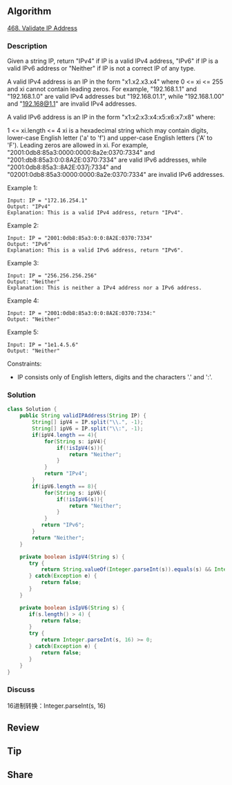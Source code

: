 ## Algorithm

[468. Validate IP Address](https://leetcode.com/problems/validate-ip-address/)

### Description

Given a string IP, return "IPv4" if IP is a valid IPv4 address, "IPv6" if IP is a valid IPv6 address or "Neither" if IP is not a correct IP of any type.

A valid IPv4 address is an IP in the form "x1.x2.x3.x4" where 0 <= xi <= 255 and xi cannot contain leading zeros. For example, "192.168.1.1" and "192.168.1.0" are valid IPv4 addresses but "192.168.01.1", while "192.168.1.00" and "192.168@1.1" are invalid IPv4 addresses.

A valid IPv6 address is an IP in the form "x1:x2:x3:x4:x5:x6:x7:x8" where:

1 <= xi.length <= 4
xi is a hexadecimal string which may contain digits, lower-case English letter ('a' to 'f') and upper-case English letters ('A' to 'F').
Leading zeros are allowed in xi.
For example, "2001:0db8:85a3:0000:0000:8a2e:0370:7334" and "2001:db8:85a3:0:0:8A2E:0370:7334" are valid IPv6 addresses, while "2001:0db8:85a3::8A2E:037j:7334" and "02001:0db8:85a3:0000:0000:8a2e:0370:7334" are invalid IPv6 addresses.

Example 1:

```
Input: IP = "172.16.254.1"
Output: "IPv4"
Explanation: This is a valid IPv4 address, return "IPv4".
```


Example 2:

```
Input: IP = "2001:0db8:85a3:0:0:8A2E:0370:7334"
Output: "IPv6"
Explanation: This is a valid IPv6 address, return "IPv6".
```

Example 3:

```
Input: IP = "256.256.256.256"
Output: "Neither"
Explanation: This is neither a IPv4 address nor a IPv6 address.
```


Example 4:

```
Input: IP = "2001:0db8:85a3:0:0:8A2E:0370:7334:"
Output: "Neither"
```

Example 5:

```
Input: IP = "1e1.4.5.6"
Output: "Neither"
```

Constraints:

- IP consists only of English letters, digits and the characters '.' and ':'.

### Solution

```java
class Solution {
    public String validIPAddress(String IP) {
        String[] ipV4 = IP.split("\\.", -1);
        String[] ipV6 = IP.split("\\:", -1);
        if(ipV4.length == 4){
            for(String s: ipV4){
                if(!isIpV4(s)){
                    return "Neither";
                }
            }
            return "IPv4";
        }
        if(ipV6.length == 8){
            for(String s: ipV6){
                if(!isIpV6(s)){
                    return "Neither";
                }
            }
           return "IPv6";
        }
        return "Neither";
    }

    private boolean isIpV4(String s) {
       try {
           return String.valueOf(Integer.parseInt(s)).equals(s) && Integer.parseInt(s) <= 255 && Integer.parseInt(s) >= 0;
       } catch(Exception e) {
           return false;
       }
    }

    private boolean isIpV6(String s) {
       if(s.length() > 4) {
           return false;
       }
       try {
           return Integer.parseInt(s, 16) >= 0;
       } catch(Exception e) {
           return false;
       }
    }
}
```

### Discuss

16进制转换：Integer.parseInt(s, 16)

## Review


## Tip


## Share
